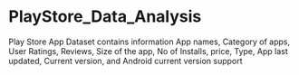 # PlayStore_Data_Analysis
Play Store App Dataset contains information App names, Category of apps, User Ratings, Reviews, Size of the app, No of Installs, price, Type, App last updated, Current version, and Android current version support
